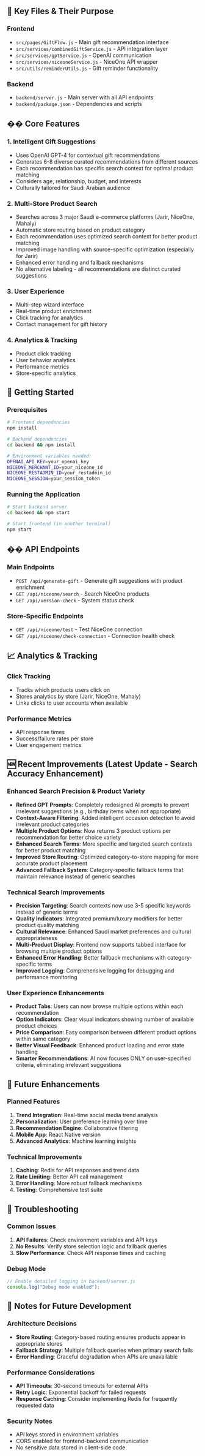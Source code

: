 ## 🔧 Key Files & Their Purpose

### Frontend

- `src/pages/GiftFlow.js` - Main gift recommendation interface
- `src/services/combinedGiftService.js` - API integration layer
- `src/services/gptService.js` - OpenAI communication
- `src/services/niceoneService.js` - NiceOne API wrapper
- `src/utils/reminderUtils.js` - Gift reminder functionality

### Backend

- `backend/server.js` - Main server with all API endpoints
- `backend/package.json` - Dependencies and scripts

## �� Core Features

### 1. Intelligent Gift Suggestions

- Uses OpenAI GPT-4 for contextual gift recommendations
- Generates 6-8 diverse curated recommendations from different sources
- Each recommendation has specific search context for optimal product matching
- Considers age, relationship, budget, and interests
- Culturally tailored for Saudi Arabian audience

### 2. Multi-Store Product Search

- Searches across 3 major Saudi e-commerce platforms (Jarir, NiceOne, Mahaly)
- Automatic store routing based on product category
- Each recommendation uses optimized search context for better product matching
- Improved image handling with source-specific optimization (especially for Jarir)
- Enhanced error handling and fallback mechanisms
- No alternative labeling - all recommendations are distinct curated suggestions

### 3. User Experience

- Multi-step wizard interface
- Real-time product enrichment
- Click tracking for analytics
- Contact management for gift history

### 4. Analytics & Tracking

- Product click tracking
- User behavior analytics
- Performance metrics
- Store-specific analytics

## 🚀 Getting Started

### Prerequisites

```bash
# Frontend dependencies
npm install

# Backend dependencies
cd backend && npm install

# Environment variables needed:
OPENAI_API_KEY=your_openai_key
NICEONE_MERCHANT_ID=your_niceone_id
NICEONE_RESTADMIN_ID=your_restadmin_id
NICEONE_SESSION=your_session_token
```

### Running the Application

```bash
# Start backend server
cd backend && npm start

# Start frontend (in another terminal)
npm start
```

## �� API Endpoints

### Main Endpoints

- `POST /api/generate-gift` - Generate gift suggestions with product enrichment
- `GET /api/niceone/search` - Search NiceOne products
- `GET /api/version-check` - System status check

### Store-Specific Endpoints

- `GET /api/niceone/test` - Test NiceOne connection
- `GET /api/niceone/check-connection` - Connection health check

## 📈 Analytics & Tracking

### Click Tracking

- Tracks which products users click on
- Stores analytics by store (Jarir, NiceOne, Mahaly)
- Links clicks to user accounts when available

### Performance Metrics

- API response times
- Success/failure rates per store
- User engagement metrics

## 🆕 Recent Improvements (Latest Update - Search Accuracy Enhancement)

### Enhanced Search Precision & Product Variety

- **Refined GPT Prompts**: Completely redesigned AI prompts to prevent irrelevant suggestions (e.g., birthday items when not appropriate)
- **Context-Aware Filtering**: Added intelligent occasion detection to avoid irrelevant product categories
- **Multiple Product Options**: Now returns 3 product options per recommendation for better choice variety
- **Enhanced Search Terms**: More specific and targeted search contexts for better product matching
- **Improved Store Routing**: Optimized category-to-store mapping for more accurate product placement
- **Advanced Fallback System**: Category-specific fallback terms that maintain relevance instead of generic searches

### Technical Search Improvements

- **Precision Targeting**: Search contexts now use 3-5 specific keywords instead of generic terms
- **Quality Indicators**: Integrated premium/luxury modifiers for better product quality matching
- **Cultural Relevance**: Enhanced Saudi market preferences and cultural appropriateness
- **Multi-Product Display**: Frontend now supports tabbed interface for browsing multiple product options
- **Enhanced Error Handling**: Better fallback mechanisms with category-specific terms
- **Improved Logging**: Comprehensive logging for debugging and performance monitoring

### User Experience Enhancements

- **Product Tabs**: Users can now browse multiple options within each recommendation
- **Option Indicators**: Clear visual indicators showing number of available product choices
- **Price Comparison**: Easy comparison between different product options within same category
- **Better Visual Feedback**: Enhanced product loading and error state handling
- **Smarter Recommendations**: AI now focuses ONLY on user-specified criteria, eliminating irrelevant suggestions

## 🔄 Future Enhancements

### Planned Features

1. **Trend Integration**: Real-time social media trend analysis
2. **Personalization**: User preference learning over time
3. **Recommendation Engine**: Collaborative filtering
4. **Mobile App**: React Native version
5. **Advanced Analytics**: Machine learning insights

### Technical Improvements

1. **Caching**: Redis for API responses and trend data
2. **Rate Limiting**: Better API call management
3. **Error Handling**: More robust fallback mechanisms
4. **Testing**: Comprehensive test suite

## 🐛 Troubleshooting

### Common Issues

1. **API Failures**: Check environment variables and API keys
2. **No Results**: Verify store selection logic and fallback queries
3. **Slow Performance**: Check API response times and caching

### Debug Mode

```javascript
// Enable detailed logging in backend/server.js
console.log("Debug mode enabled");
```

## 📝 Notes for Future Development

### Architecture Decisions

- **Store Routing**: Category-based routing ensures products appear in appropriate stores
- **Fallback Strategy**: Multiple fallback queries when primary search fails
- **Error Handling**: Graceful degradation when APIs are unavailable

### Performance Considerations

- **API Timeouts**: 30-second timeouts for external APIs
- **Retry Logic**: Exponential backoff for failed requests
- **Response Caching**: Consider implementing Redis for frequently requested data

### Security Notes

- API keys stored in environment variables
- CORS enabled for frontend-backend communication
- No sensitive data stored in client-side code
